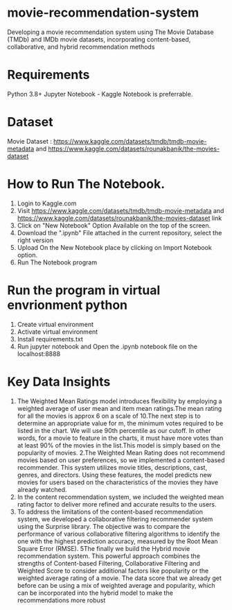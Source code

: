 # movie-recommendation-system
Developing a movie recommendation system using The Movie Database (TMDb) and IMDb movie datasets, incorporating content-based, collaborative, and hybrid recommendation methods

# Requirements
Python 3.8+ Jupyter Notebook - Kaggle Notebook is preferrable.

# Dataset
Movie Dataset : https://www.kaggle.com/datasets/tmdb/tmdb-movie-metadata and https://www.kaggle.com/datasets/rounakbanik/the-movies-dataset

# How to Run The Notebook.
1. Login to Kaggle.com
2. Visit  https://www.kaggle.com/datasets/tmdb/tmdb-movie-metadata and https://www.kaggle.com/datasets/rounakbanik/the-movies-dataset link
3. Click on "New Notebook" Option Available on the top of the screen.
4. Download the ".ipynb" File attached in the current repository, select the right version
5. Upload On the New Notebook place by clicking on Import Notebook option.
6. Run The Notebook program

# Run the program in virtual envrionment python
1. Create virtual environment
2. Activate virtual environment
3. Install requirements.txt 
4. Run jupyter notebook and Open the .ipynb notebook file on the localhost:8888

# Key Data Insights
1. The Weighted Mean Ratings model introduces flexibility by employing a weighted average of user mean and item mean ratings.The mean rating for all the movies is approx 6 on a scale of 10.The next step is to determine an appropriate value for m, the minimum votes required to be listed in the chart. We will use 90th percentile as our cutoff. In other words, for a movie to feature in the charts, it must have more votes than at least 90% of the movies in the list.This model is simply based on the popularity of movies.
2.The Weighted Mean Rating does not recommend movies based on user preferences, so we implemented a content-based recommender. This system utilizes movie titles, descriptions, cast, genres, and directors. Using these features, the model predicts new movies for users based on the characteristics of the movies they have already watched.
3. In the content recommendation system, we included the weighted mean rating factor to deliver more refined and accurate results to the users.
4. To address the limitations of the content-based recommendation system, we developed a collaborative filtering recommender system using the Surprise library. The objective was to compare the performance of various collaborative filtering algorithms to identify the one with the highest prediction accuracy, measured by the Root Mean Square Error (RMSE).
5The finally we build the Hybrid movie recommendation system. This powerful approach combines the strengths of Content-based Filtering, Collaborative Filtering and Weighted Score to consider additional factors like popularity or the weighted average rating of a movie. The data score that we already get before can be using a mix of weighted average and popularity, which can be incorporated into the hybrid model to make the recommendations more robust
